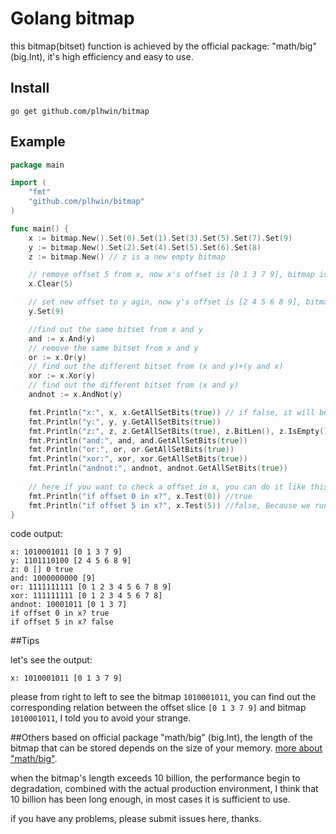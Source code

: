 # Golang bitmap

this bitmap(bitset) function is achieved by the official package: "math/big" (big.Int), it's high efficiency and easy to use.

## Install

	go get github.com/plhwin/bitmap

## Example

```go
package main

import (
	"fmt"
	"github.com/plhwin/bitmap"
)

func main() {
	x := bitmap.New().Set(0).Set(1).Set(3).Set(5).Set(7).Set(9)
	y := bitmap.New().Set(2).Set(4).Set(5).Set(6).Set(8)
	z := bitmap.New() // z is a new empty bitmap

	// remove offset 5 from x, now x's offset is [0 1 3 7 9], bitmap is 1010001011
	x.Clear(5)

	// set new offset to y agin, now y's offset is [2 4 5 6 8 9], bitmap is 1101110100
	y.Set(9)

	//find out the same bitset from x and y
	and := x.And(y)
	// remove the same bitset from x and y
	or := x.Or(y)
	// find out the different bitset from (x and y)+(y and x)
	xor := x.Xor(y)
	// find out the different bitset from (x and y)
	andnot := x.AndNot(y)

	fmt.Println("x:", x, x.GetAllSetBits(true)) // if false, it will be return a random slice
	fmt.Println("y:", y, y.GetAllSetBits(true))
	fmt.Println("z:", z, z.GetAllSetBits(true), z.BitLen(), z.IsEmpty()) // this bitmap's len is 0, and z.IsEmpty() is true
	fmt.Println("and:", and, and.GetAllSetBits(true))
	fmt.Println("or:", or, or.GetAllSetBits(true))
	fmt.Println("xor:", xor, xor.GetAllSetBits(true))
	fmt.Println("andnot:", andnot, andnot.GetAllSetBits(true))
	
	// here if you want to check a offset in x, you can do it like this:
	fmt.Println("if offset 0 in x?", x.Test(0)) //true
	fmt.Println("if offset 5 in x?", x.Test(5)) //false, Because we run the code 'x.Clear(5)' above.
}
```

code output:

	x: 1010001011 [0 1 3 7 9]
	y: 1101110100 [2 4 5 6 8 9]
	z: 0 [] 0 true
	and: 1000000000 [9]
	or: 1111111111 [0 1 2 3 4 5 6 7 8 9]
	xor: 111111111 [0 1 2 3 4 5 6 7 8]
	andnot: 10001011 [0 1 3 7]
	if offset 0 in x? true
	if offset 5 in x? false


##Tips

let's see the output:

	x: 1010001011 [0 1 3 7 9]

please from right to left to see the bitmap `1010001011`, you can find out the corresponding relation between the offset slice `[0 1 3 7 9]` and bitmap `1010001011`, I told you to avoid your strange.


##Others
based on official package "math/big" (big.Int), the length of the bitmap that can be stored depends on the size of your memory. [more about "math/big"](https://golang.org/pkg/math/big/).

when the bitmap's length exceeds 10 billion, the performance begin to degradation, combined with the actual production environment, I think that 10 billion has been long enough, in most cases it is sufficient to use.

if you have any problems, please submit issues here, thanks.